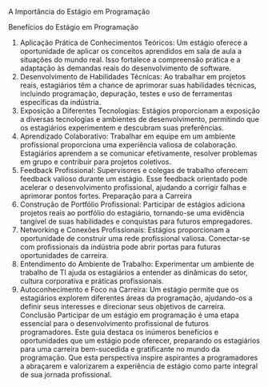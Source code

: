 A Importância do Estágio em Programação

Benefícios do Estágio em Programação
1. Aplicação Prática de Conhecimentos Teóricos:
Um estágio oferece a oportunidade de aplicar os conceitos aprendidos em sala de aula a situações do mundo real. Isso fortalece a compreensão prática e a adaptação às demandas reais do desenvolvimento de software.
2. Desenvolvimento de Habilidades Técnicas:
Ao trabalhar em projetos reais, estagiários têm a chance de aprimorar suas habilidades técnicas, incluindo programação, depuração, testes e uso de ferramentas específicas da indústria.
3. Exposição a Diferentes Tecnologias:
Estágios proporcionam a exposição a diversas tecnologias e ambientes de desenvolvimento, permitindo que os estagiários experimentem e descubram suas preferências.
4. Aprendizado Colaborativo:
Trabalhar em equipe em um ambiente profissional proporciona uma experiência valiosa de colaboração. Estagiários aprendem a se comunicar efetivamente, resolver problemas em grupo e contribuir para projetos coletivos.
5. Feedback Profissional:
Supervisores e colegas de trabalho oferecem feedback valioso durante um estágio. Esse feedback orientado pode acelerar o desenvolvimento profissional, ajudando a corrigir falhas e aprimorar pontos fortes.
Preparação para a Carreira
1. Construção de Portfólio Profissional:
Participar de estágios adiciona projetos reais ao portfólio do estagiário, tornando-se uma evidência tangível de suas habilidades e conquistas para futuros empregadores.
2. Networking e Conexões Profissionais:
Estágios proporcionam a oportunidade de construir uma rede profissional valiosa. Conectar-se com profissionais da indústria pode abrir portas para futuras oportunidades de carreira.
3. Entendimento do Ambiente de Trabalho:
Experimentar um ambiente de trabalho de TI ajuda os estagiários a entender as dinâmicas do setor, cultura corporativa e práticas profissionais.
4. Autoconhecimento e Foco na Carreira:
Um estágio permite que os estagiários explorem diferentes áreas da programação, ajudando-os a definir seus interesses e direcionar seus objetivos de carreira.
Conclusão
Participar de um estágio em programação é uma etapa essencial para o desenvolvimento profissional de futuros programadores. Este guia destaca os inúmeros benefícios e oportunidades que um estágio pode oferecer, preparando os estagiários para uma carreira bem-sucedida e gratificante no mundo da programação. Que esta perspectiva inspire aspirantes a programadores a abraçarem e valorizarem a experiência de estágio como parte integral de sua jornada profissional.

